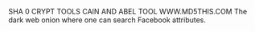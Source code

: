 SHA 0
CRYPT TOOLS
CAIN AND ABEL TOOL
WWW.MD5THIS.COM
The dark web onion where one can search Facebook attributes.